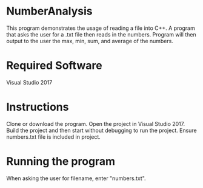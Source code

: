 # NumberAnalysis
This program demonstrates the usage of reading a file into C++.
A program that asks the user for a .txt file then reads in the numbers. Program 
will then output to the user the max, min, sum, and average of the numbers.


# Required Software
Visual Studio 2017

# Instructions
Clone or download the program. Open the project in Visual Studio 2017.
Build the project and then start without debugging to run the project.
Ensure numbers.txt file is included in project.

# Running the program
When asking the user for filename, enter "numbers.txt".
